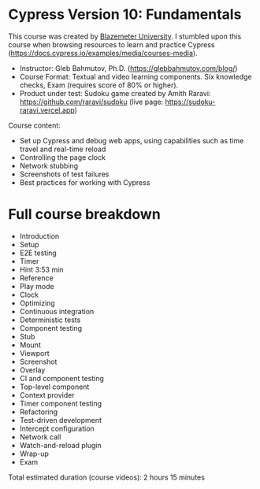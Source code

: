 # Cypress Version 10: Fundamentals

This course was created by [Blazemeter University](https://www.blazemeter.com/university). I stumbled upon this course when browsing resources to learn and practice Cypress (https://docs.cypress.io/examples/media/courses-media).

- Instructor: Gleb Bahmutov, Ph.D. (https://glebbahmutov.com/blog/)
- Course Format: Textual and video learning components. Six knowledge checks, Exam (requires score of 80% or higher).
- Product under test: Sudoku game created by Amith Raravi: https://github.com/raravi/sudoku (live page: https://sudoku-raravi.vercel.app)

Course content:

- Set up Cypress and debug web apps, using capabilities such as time travel and real-time reload
- Controlling the page clock
- Network stubbing
- Screenshots of test failures
- Best practices for working with Cypress

# Full course breakdown

- Introduction
- Setup
- E2E testing
- Timer
- Hint 3:53 min
- Reference
- Play mode
- Clock
- Optimizing
- Continuous integration
- Deterministic tests
- Component testing
- Stub
- Mount
- Viewport
- Screenshot
- Overlay
- CI and component testing
- Top-level component
- Context provider
- Timer component testing
- Refactoring
- Test-driven development
- Intercept configuration
- Network call
- Watch-and-reload plugin
- Wrap-up
- Exam

Total estimated duration (course videos): 2 hours 15 minutes
